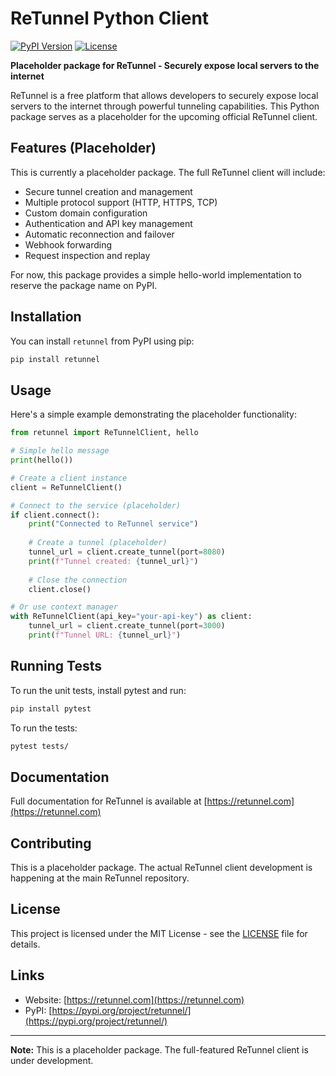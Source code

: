 # ReTunnel Python Client

[![PyPI Version](https://badge.fury.io/py/retunnel.svg)](https://pypi.org/project/retunnel/)
[![License](https://img.shields.io/badge/License-MIT-blue.svg)](LICENSE)

**Placeholder package for ReTunnel - Securely expose local servers to the internet**

ReTunnel is a free platform that allows developers to securely expose local servers to the internet through powerful tunneling capabilities. This Python package serves as a placeholder for the upcoming official ReTunnel client.

## Features (Placeholder)

This is currently a placeholder package. The full ReTunnel client will include:

* Secure tunnel creation and management
* Multiple protocol support (HTTP, HTTPS, TCP)
* Custom domain configuration
* Authentication and API key management
* Automatic reconnection and failover
* Webhook forwarding
* Request inspection and replay

For now, this package provides a simple hello-world implementation to reserve the package name on PyPI.


## Installation

You can install `retunnel` from PyPI using pip:

```bash
pip install retunnel
```

## Usage

Here's a simple example demonstrating the placeholder functionality:

```python
from retunnel import ReTunnelClient, hello

# Simple hello message
print(hello())

# Create a client instance
client = ReTunnelClient()

# Connect to the service (placeholder)
if client.connect():
    print("Connected to ReTunnel service")
    
    # Create a tunnel (placeholder)
    tunnel_url = client.create_tunnel(port=8080)
    print(f"Tunnel created: {tunnel_url}")
    
    # Close the connection
    client.close()

# Or use context manager
with ReTunnelClient(api_key="your-api-key") as client:
    tunnel_url = client.create_tunnel(port=3000)
    print(f"Tunnel URL: {tunnel_url}")
```

## Running Tests

To run the unit tests, install pytest and run:

```bash
pip install pytest
```

To run the tests:

```bash
pytest tests/
```

## Documentation

Full documentation for ReTunnel is available at [https://retunnel.com](https://retunnel.com)

## Contributing

This is a placeholder package. The actual ReTunnel client development is happening at the main ReTunnel repository.

## License

This project is licensed under the MIT License - see the [LICENSE](LICENSE) file for details.

## Links

* Website: [https://retunnel.com](https://retunnel.com)
* PyPI: [https://pypi.org/project/retunnel/](https://pypi.org/project/retunnel/)

---

**Note:** This is a placeholder package. The full-featured ReTunnel client is under development.
